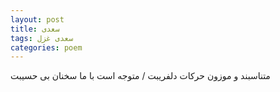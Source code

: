```yaml
---
layout: post
title: سعدی
tags: سعدی غزل
categories: poem
---
```


متناسبند و موزون حرکات دلفریبت / متوجه است با ما سخنان بی حسیبت
